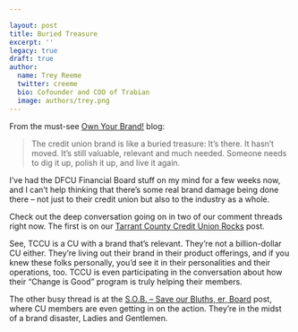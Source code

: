 ```yaml
---

layout: post
title: Buried Treasure
excerpt: ''
legacy: true
draft: true
author:
  name: Trey Reeme
  twitter: creeme
  bio: Cofounder and COO of Trabian
  image: authors/trey.png
---
```


<p>From the must-see <a href="http://www.ownyourbrand.com/2006/05/16/have-you-buried-your-brand/">Own Your Brand!</a> blog:</p>
<blockquote>
<p>The credit union brand is like a buried treasure: It’s there. It hasn’t moved. It’s still valuable, relevant and much needed. Someone needs to dig it up, polish it up, and live it again.</p>
</blockquote>
<p>I&#8217;ve had the <span class="caps">DFCU</span> Financial Board stuff on my mind for a few weeks now, and I can&#8217;t help thinking that there&#8217;s some real brand damage being done there &#8211; not just to their credit union but also to the industry as a whole.</p>
<p>Check out the deep conversation going on in two of our comment threads right now.  The first is on our <a href="http://www.opensourcecu.com/articles/2006/05/02/tarrant-county-credit-union-rocks">Tarrant County Credit Union Rocks</a> post.</p>
<p>See, <span class="caps">TCCU</span> is a CU with a brand that&#8217;s relevant.  They&#8217;re not a billion-dollar CU either.  They&#8217;re living out their brand in their product offerings, and if you knew these folks personally, you&#8217;d see it in their personalities and their operations, too.  <span class="caps">TCCU</span> is even participating in the conversation about how their &#8220;Change is Good&#8221; program is truly helping their members.</p>
<p>The other busy thread is at the <a href="http://www.opensourcecu.com/articles/2006/05/05/s-o-b-save-our-bluths-er-board">S.O.B. &#8211; Save our Bluths, er, Board</a> post, where CU members are even getting in on the action.  They&#8217;re in the midst of a brand disaster, Ladies and Gentlemen.</p>
